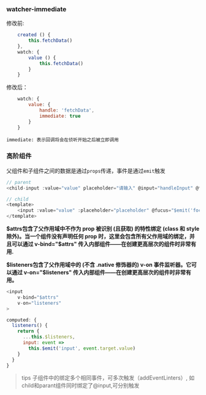 ### watcher-immediate

修改前:
```js
    created () {
        this.fetchData()
    },
    watch: {
        value () {
            this.fetchData()
        }
    }
```
修改后：
```js
    watch: {
        value: {
            handle: 'fetchData',
            immediate: true
        }
    }
```
`immediate: 表示回调将会在侦听开始之后被立即调用`

### 高阶组件

父组件和子组件之间的数据是通过`props`传递，事件是通过`emit`触发
```js
// parent
<child-input :value="value" placeholder="请输入" @input="handleInput" @focus="handleFocus"></child-input>

// child
<template>
    <input :value="value" :placeholder="placeholder" @fucus="$emit('focus', $event)" @input="$emit('input', $event.target.value)"></input>
</template> 
```
**$attrs包含了父作用域中不作为 prop 被识别 (且获取) 的特性绑定 (class 和 style 除外)。当一个组件没有声明任何 prop 时，这里会包含所有父作用域的绑定，并且可以通过 v-bind="$attrs" 传入内部组件——在创建更高层次的组件时非常有用.**
<br>

**$listeners包含了父作用域中的 (不含 .native 修饰器的) v-on 事件监听器。它可以通过 v-on="$listeners" 传入内部组件——在创建更高层次的组件时非常有用。**

```js
<input
    v-bind="$attrs"
    v-on="listeners"
>

computed: {
  listeners() {
    return {
      ...this.$listeners,
      input: event => 
        this.$emit('input', event.target.value)
    }
  }
}
```
>tips
>子组件中的绑定多个相同事件，可多次触发（addEventLinters）, 如child和parant组件同时绑定了@input,可分别触发